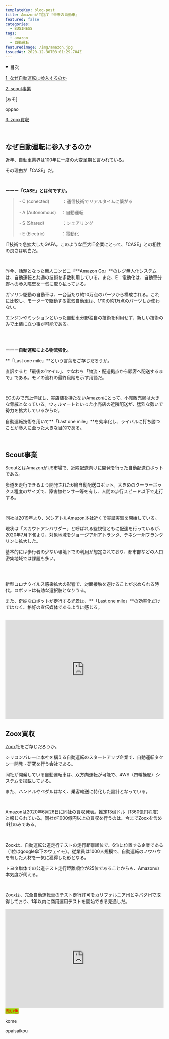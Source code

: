 ```yaml
---
templateKey: blog-post
title: Amazonが目指す『未来の自動車』
featured: false
categories:
  - BUSINESS
tags:
  - amazon
  - 自動運転
featuredimage: /img/amazon.jpg
issuedAt: 2020-12-30T03:01:29.704Z
---
```

<details open><summary>目次</summary>

[1. なぜ自動運転に参入するのか](#001)

[2. scout事業](#002)

<a name="003">\[あそ]</a>

<a id="006">oppao</a>

<a href="#3">3. zoox買収</a>



</details>

<br>



<div id="001">

## なぜ自動運転に参入するのか

近年、自動車業界は100年に一度の大変革期と言われている。

その理由が「CASE」だ。

<br>

**ーーー「CASE」とは何ですか。**

> ・C (conected)　　　：通信技術でリアルタイムに繋がる
>
> ・A (Autonomous) 　：自動運転
>
> ・S (Shared)  　 　 　   ：シェアリング
>
> ・E (Electric) 　 　 　：電動化





IT技術で急拡大したGAFA。このような巨大IT企業にとって、「CASE」との相性の良さは明白だ。

<br>

昨今、話題となった無人コンビニ『**Amazon Go』**のレジ無人化システムは、自動運転と共通の技術を多数利用している。また、E：電動化は、自動車分野への参入障壁を一気に取り払っている。

ガソリン駆動の自動車は、一台当たり約10万点のパーツから構成される。これに比較し、モーターで駆動する電気自動車は、1/10の約1万点のパーツしか使わない。

エンジンやミッションといった自動車分野独自の技術を利用せず、新しい技術のみで土俵に立つ事が可能である。

<br>

<br>

**ーーー自動運転による物流強化。**

**「Last one mile」**という言葉をご存じだろうか。

直訳すると「最後の1マイル」、すなわち「物流・配送拠点から顧客へ配送するまで」である。モノの流れの最終段階を示す用語だ。

<br>

ECのみで売上伸ばし、実店舗を持たないAmazonにとって、小売販売網は大きな脅威となっている。ウォルマートといった小売店の近隣配送が、猛烈な勢いで勢力を拡大しているからだ。

自動運転技術を用いて**「Last one mile」**を効率化し、ライバルに打ち勝つことが参入に至った大きな目的である。

<br>

</div>



<div id="002">

## Scout事業

ScoutとはAmazonがUS市場で、近隣配送向けに開発を行った自動配送ロボットである。

歩道を走行できるよう開発された6輪自動配送ロボット。大きめのクーラーボックス程度のサイズで、障害物センサー等を有し、人間の歩行スピード以下で走行する。

<br>

同社は2019年より、米シアトルAmazon本社近くで実証実験を開始している。

現状は「スカウトアンバサダー」と呼ばれる監視役ともに配達を行っているが、2020年7月下旬より、対象地域をジョージア州アトランタ、テネシー州フランクリンに拡大した。

基本的には歩行者の少ない環境下での利用が想定されており、都市部などの人口密集地域では課題も多い。

<br>

<br>

新型コロナウイルス感染拡大の影響で、対面接触を避けることが求められる時代。ロボットは有効な選択肢となりうる。

また、奇妙なロボットが走行する光景は、**「Last one mile」**の効率化だけではなく、格好の宣伝媒体であるように感じる。

<br>

<iframe width="100%" height="315" src="https://www.youtube.com/embed/6rCki2hXUg4" frameborder="0" allow="accelerometer; autoplay; clipboard-write; encrypted-media; gyroscope; picture-in-picture" allowfullscreen></iframe>

</div>





<div id="003">

## Zoox買収

<!--StartFragment-->

[Zoox](https://zoox.com/)<!--EndFragment-->社をご存じだろうか。

シリコンバレーに本社を構える自動運転のスタートアップ企業で、自動運転タクシー開発・研究を行う会社である。

同社が開発している自動運転車は、双方向運転が可能で、4WS（四輪操舵）システムを搭載している。

また、ハンドルやペダルはなく、乗客輸送に特化した設計となっている。

<br>

Amazonは2020年6月26日に同社の買収発表。推定13億ドル（1360億円程度）と報じられている。同社が1000億円以上の買収を行うのは、今までZooxを含め4社のみである。

<br>

Zooxは、自動運転公道走行テストの走行距離順位で、6位に位置する企業である（1位はgoogle傘下のウェイモ）。従業員は1000人規模で、自動運転のノウハウを有した人材を一気に獲得した形となる。

トヨタ単体での公道テスト走行距離順位が25位であることからも、Amazonの本気度が伺える。

<br>

Zooxは、完全自動運転車のテスト走行許可をカリフォルニア州とネバダ州で取得しており、1年以内に商用運用テストを開始できる見通しだ。

<iframe width="100%" height="315" src="https://www.youtube.com/embed/Z3Nf1jysanw" frameborder="0" allow="accelerometer; autoplay; clipboard-write; encrypted-media; gyroscope; picture-in-picture" allowfullscreen></iframe>

<div style="color:red; background-color:#99cc00; display:inline;">赤い色</div>



<div id="3">

kome

</div>



<div id="006">opaisaikou</a>